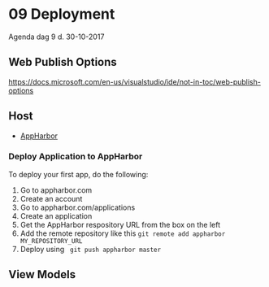 # 09 Deployment
Agenda dag 9 d. 30-10-2017

## Web Publish Options
https://docs.microsoft.com/en-us/visualstudio/ide/not-in-toc/web-publish-options

## Host
* [AppHarbor](https://apphb.com)
   
### Deploy Application to AppHarbor
To deploy your first app, do the following:

1. Go to appharbor.com
1. Create an account
1. Go to appharbor.com/applications
1. Create an application
1. Get the AppHarbor respository URL from the box on the left
1. Add the remote repository like this ```` git remote add appharbor MY_REPOSITORY_URL ````   
1. Deploy using ```` git push appharbor master  ````   


## View Models

